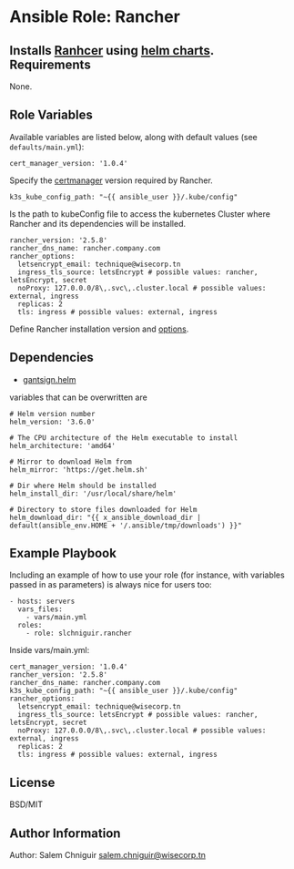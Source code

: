 Ansible Role: Rancher
=========

Installs [Ranhcer](https://rancher.com/) using [helm charts](https://rancher.com/docs/rancher/v2.5/en/installation/install-rancher-on-k8s/).
Requirements
------------

None.

Role Variables
--------------

Available variables are listed below, along with default values (see `defaults/main.yml`):

    cert_manager_version: '1.0.4'

Specify the [certmanager](https://rancher.com/docs/rancher/v2.5/en/installation/install-rancher-on-k8s/#4-install-cert-manager) version required by Rancher.

    k3s_kube_config_path: "~{{ ansible_user }}/.kube/config"
Is the path to kubeConfig file to access the kubernetes Cluster where Rancher and its dependencies will be installed.

    rancher_version: '2.5.8'
    rancher_dns_name: rancher.company.com
    rancher_options:
      letsencrypt_email: technique@wisecorp.tn
      ingress_tls_source: letsEncrypt # possible values: rancher, letsEncrypt, secret
      noProxy: 127.0.0.0/8\,.svc\,.cluster.local # possible values: external, ingress
      replicas: 2
      tls: ingress # possible values: external, ingress

Define Rancher installation version and [options](https://rancher.com/docs/rancher/v2.5/en/installation/install-rancher-on-k8s/#5-install-rancher-with-helm-and-your-chosen-certificate-option).

Dependencies
------------

- [gantsign.helm](https://github.com/gantsign/ansible_role_helm)

variables that can be overwritten are 

    # Helm version number
    helm_version: '3.6.0'

    # The CPU architecture of the Helm executable to install
    helm_architecture: 'amd64'

    # Mirror to download Helm from
    helm_mirror: 'https://get.helm.sh'

    # Dir where Helm should be installed
    helm_install_dir: '/usr/local/share/helm'

    # Directory to store files downloaded for Helm
    helm_download_dir: "{{ x_ansible_download_dir | default(ansible_env.HOME + '/.ansible/tmp/downloads') }}"



Example Playbook
----------------

Including an example of how to use your role (for instance, with variables passed in as parameters) is always nice for users too:

    - hosts: servers
      vars_files:
        - vars/main.yml
      roles:
        - role: slchniguir.rancher

Inside vars/main.yml:

    cert_manager_version: '1.0.4'
    rancher_version: '2.5.8'
    rancher_dns_name: rancher.company.com
    k3s_kube_config_path: "~{{ ansible_user }}/.kube/config"
    rancher_options:
      letsencrypt_email: technique@wisecorp.tn
      ingress_tls_source: letsEncrypt # possible values: rancher, letsEncrypt, secret
      noProxy: 127.0.0.0/8\,.svc\,.cluster.local # possible values: external, ingress
      replicas: 2
      tls: ingress # possible values: external, ingress

License
-------

BSD/MIT

Author Information
------------------

Author: Salem Chniguir <salem.chniguir@wisecorp.tn>
